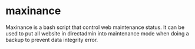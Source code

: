 # maxinance
Maxinance is a bash script that control web maintenance status. It can be used to put all website in directadmin into maintenance mode when doing a backup to prevent data integrity error.
